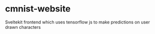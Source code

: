 # cmnist-website
 Sveltekit frontend which uses tensorflow js to make predictions on user drawn characters
